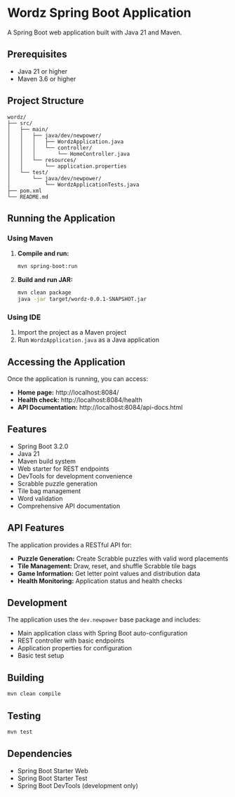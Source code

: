 # Wordz Spring Boot Application

A Spring Boot web application built with Java 21 and Maven.

## Prerequisites

- Java 21 or higher
- Maven 3.6 or higher

## Project Structure

```
wordz/
├── src/
│   ├── main/
│   │   ├── java/dev/newpower/
│   │   │   ├── WordzApplication.java
│   │   │   └── controller/
│   │   │       └── HomeController.java
│   │   └── resources/
│   │       └── application.properties
│   └── test/
│       └── java/dev/newpower/
│           └── WordzApplicationTests.java
├── pom.xml
└── README.md
```

## Running the Application

### Using Maven

1. **Compile and run:**
   ```bash
   mvn spring-boot:run
   ```

2. **Build and run JAR:**
   ```bash
   mvn clean package
   java -jar target/wordz-0.0.1-SNAPSHOT.jar
   ```

### Using IDE

1. Import the project as a Maven project
2. Run `WordzApplication.java` as a Java application

## Accessing the Application

Once the application is running, you can access:

- **Home page:** http://localhost:8084/
- **Health check:** http://localhost:8084/health
- **API Documentation:** http://localhost:8084/api-docs.html

## Features

- Spring Boot 3.2.0
- Java 21
- Maven build system
- Web starter for REST endpoints
- DevTools for development convenience
- Scrabble puzzle generation
- Tile bag management
- Word validation
- Comprehensive API documentation

## API Features

The application provides a RESTful API for:

- **Puzzle Generation:** Create Scrabble puzzles with valid word placements
- **Tile Management:** Draw, reset, and shuffle Scrabble tile bags
- **Game Information:** Get letter point values and distribution data
- **Health Monitoring:** Application status and health checks

## Development

The application uses the `dev.newpower` base package and includes:

- Main application class with Spring Boot auto-configuration
- REST controller with basic endpoints
- Application properties for configuration
- Basic test setup

## Building

```bash
mvn clean compile
```

## Testing

```bash
mvn test
```

## Dependencies

- Spring Boot Starter Web
- Spring Boot Starter Test
- Spring Boot DevTools (development only) 
